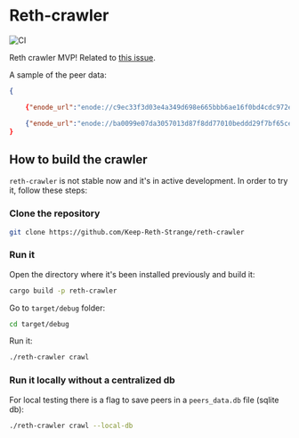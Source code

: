 # Reth-crawler

![CI](https://github.com/Keep-Reth-Strange/reth-crawler/actions/workflows/ci.yml/badge.svg)

Reth crawler MVP!
Related to [this issue](https://github.com/paradigmxyz/reth/issues/4778).

A sample of the peer data:

```json
{

    {"enode_url":"enode://c9ec33f3d03e4a349d698e665bbb6ae16f0bd4cdc972e13272970ff9b2c79135325e44b7b0004e30ede1d08d43d3fd8c6e73409d29649f9bc49dca3cdcd592c6@86.10.78.89:30303","id":"0xc9ec33f3d03e4a349d698e665bbb6ae16f0bd4cdc972e13272970ff9b2c79135325e44b7b0004e30ede1d08d43d3fd8c6e73409d29649f9bc49dca3cdcd592c6","address":"86.10.78.89","tcp_port":30303,"client_version":"Nethermind/v1.21.0+bb9b72c0/linux-x64/dotnet7.0.11","eth_version":68,"capabilities":["eth/66","eth/67","eth/68"],"chain":"mainnet","total_difficulty":"58750003716598352816469","best_block":"0x371d17888e3af260d26a1f21604fcd9fdc54903a5533029694d436141039772b","genesis_block_hash":"0xd4e56740f876aef8c010b86a40d5f56745a118d0906a34e69aec8c0db1cb8fa3","last_seen":"2023-11-03 06:55:31.328511221 UTC","country":"United Kingdom","city":"Warwick"},

    {"enode_url":"enode://ba0099e07da3057013d87f8dd77010beddd29f7bf65ce63a6d0529599b33c7c27f7d9432c95f57fd8b49995013778d3c81ba66e23815cd1fb1dc1564287ae8a5@107.22.198.23:27698","id":"0xba0099e07da3057013d87f8dd77010beddd29f7bf65ce63a6d0529599b33c7c27f7d9432c95f57fd8b49995013778d3c81ba66e23815cd1fb1dc1564287ae8a5","address":"107.22.198.23","tcp_port":27698,"client_version":"Geth/v1.13.4-stable-3f907d6a/linux-amd64/go1.21.3","eth_version":68,"capabilities":["eth/67","eth/68","snap/1"],"chain":"mainnet","total_difficulty":"58750003716598352816469","best_block":"0x6d96fdae4fcd7cf9d2dc9180c0e96ea35e7d8debd585f08b01f2f04ed9c88ee0","genesis_block_hash":"0xd4e56740f876aef8c010b86a40d5f56745a118d0906a34e69aec8c0db1cb8fa3","last_seen":"2023-11-03 11:08:13.598936510 UTC","country":"United States","city":"Ashburn"},
}
```

## How to build the crawler

`reth-crawler` is not stable now and it's in active development. In order to try it, follow these steps:

### Clone the repository

```bash
git clone https://github.com/Keep-Reth-Strange/reth-crawler
```

### Run it

Open the directory where it's been installed previously and build it:

```bash
cargo build -p reth-crawler
```

Go to `target/debug` folder:

```bash
cd target/debug
```

Run it:

```bash
./reth-crawler crawl
```

### Run it locally without a centralized db

For local testing there is a flag to save peers in a `peers_data.db` file (sqlite db):

```bash
./reth-crawler crawl --local-db
```
